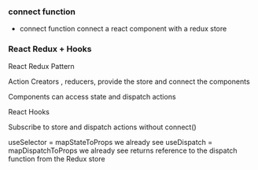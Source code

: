 ### connect function

- connect function connect a react component with a redux store

### React Redux + Hooks

React Redux Pattern

Action Creators , reducers, provide the store and connect the components

Components can access state and dispatch actions

React Hooks 

Subscribe to store and dispatch actions without connect()

useSelector = mapStateToProps we already see
useDispatch = mapDispatchToProps we already see returns reference to the dispatch function from the Redux store